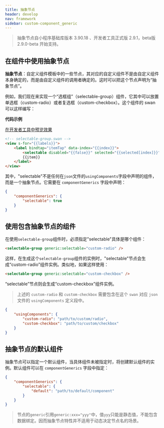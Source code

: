 ```yaml
---
title: 抽象节点
header: develop
nav: framework
sidebar: custom-component_generic
---
```


>  抽象节点自小程序基础库版本 3.90.18 、开发者工具正式版 2.9.1，beta版 2.9.0-beta  开始支持。

## 在组件中使用抽象节点

**抽象节点**：自定义组件模板中的一些节点，其对应的自定义组件不是由自定义组件本身确定的，而是由自定义组件的调用者确定的。这时可以把这个节点声明为“抽象节点”。

例如，我们现在来实现一个“选框组”（selectable-group）组件，它其中可以放置单选框（custom-radio）或者复选框（custom-checkbox）。这个组件的 swan 可以这样编写：

**代码示例**

[在开发者工具中预览效果](swanide://fragment/bee91460368ae837cdb5407a48902af81567754401729)

```html
<!-- selectable-group.swan -->
<view s-for="{{labels}}">
    <label bindtap="itemTap" data-index="{{index}}">
        <selectable disabled="{{false}}" selected="{{selected[index]}}" name="{{name}}"></selectable>
        {{item}}
    </label>
</view>
```

其中，"selectable"不是任何在`json`文件的`usingComponents`字段中声明的组件，而是一个抽象节点。它需要在 `componentGenerics` 字段中声明：

```json
{
    "componentGenerics": {
        "selectable": true
    }
}
```

## 使用包含抽象节点的组件
在使用`selectable-group`组件时，必须指定"selectable"具体是哪个组件：

```html
<selectable-group generic:selectable="custom-radio" />
```

这样，在生成这个`selectable-group`组件的实例时，"selectable"节点会生成“custom-radio”组件实例。类似地，如果这样使用：

```html
<selectable-group generic:selectable="custom-checkbox" />
```

“selectable”节点则会生成“custom-checkbox”组件实例。

>上述的 `custom-radio` 和 `custom-checkbox` 需要包含在这个 `swan` 对应 `json` 文件的 `usingComponents` 定义段中。

```json
{
    "usingComponents": {
        "custom-radio": "path/to/custom/radio",
        "custom-checkbox": "path/to/custom/checkbox"
    }
}
```

## 抽象节点的默认组件

抽象节点可以指定一个默认组件，当具体组件未被指定时，将创建默认组件的实例。默认组件可以在 `componentGenerics` 字段中指定：

```json
{
    "componentGenerics": {
        "selectable": {
            "default": "path/to/default/component"
        }
    }
}
```


> 节点的`generic`引用`generic:xxx="yyy"`中，值`yyy`只能是静态值，不能包含数据绑定。因而抽象节点特性并不适用于动态决定节点名的场景。

